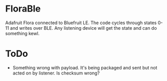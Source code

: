 # FloraBle
Adafruit Flora connected to Bluefruit LE. The code cycles through states 0-11 and writes over BLE. Any listening device will get the state and can do something kewl.

# ToDo
* Something wrong with payload. It's being packaged and sent but not acted on by listener. Is checksum wrong?